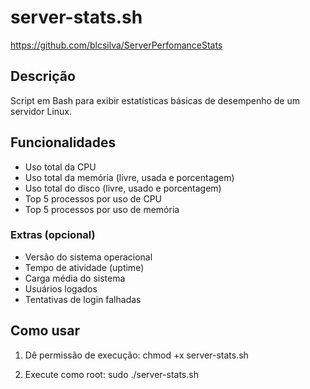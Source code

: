 # server-stats.sh

[https://github.com/blcsilva/ServerPerfomanceStats
](https://roadmap.sh/projects/server-stats)
## Descrição

Script em Bash para exibir estatísticas básicas de desempenho de um servidor Linux.

## Funcionalidades

- Uso total da CPU  
- Uso total da memória (livre, usada e porcentagem)  
- Uso total do disco (livre, usado e porcentagem)  
- Top 5 processos por uso de CPU  
- Top 5 processos por uso de memória  

### Extras (opcional)

- Versão do sistema operacional  
- Tempo de atividade (uptime)  
- Carga média do sistema  
- Usuários logados  
- Tentativas de login falhadas  

## Como usar

1. Dê permissão de execução:
   chmod +x server-stats.sh


2. Execute como root:
   sudo ./server-stats.sh




